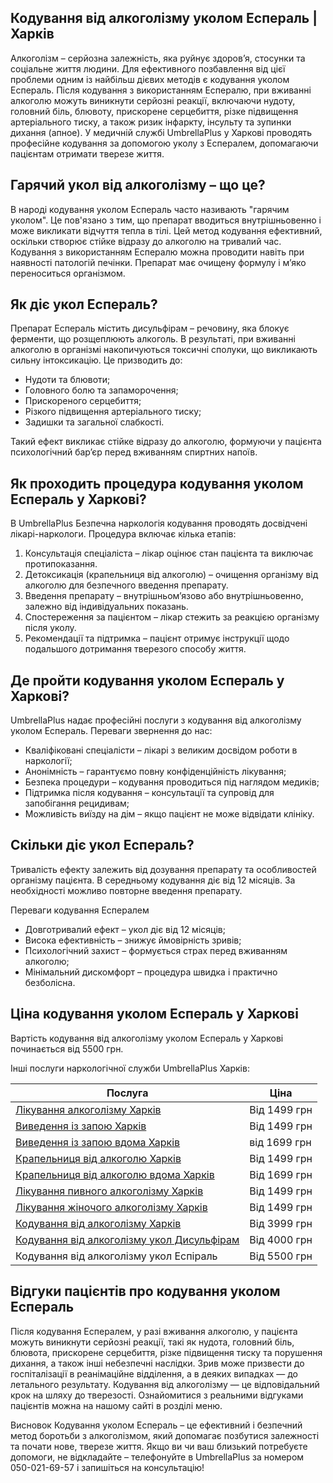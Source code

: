 
## Кодування від алкоголізму уколом Еспераль | Харків

Алкоголізм – серйозна залежність, яка руйнує здоров’я, стосунки та соціальне життя людини. Для ефективного позбавлення від цієї проблеми одним із найбільш дієвих методів є кодування уколом Еспераль. Після кодування з використанням Еспералю, при вживанні алкоголю можуть виникнути серйозні реакції, включаючи нудоту, головний біль, блювоту, прискорене серцебиття, різке підвищення артеріального тиску, а також ризик інфаркту, інсульту та зупинки дихання (апное). У медичній службі UmbrellaPlus у Харкові проводять професійне кодування за допомогою уколу з Еспералем, допомагаючи пацієнтам отримати тверезе життя.

## Гарячий укол від алкоголізму – що це?

В народі кодування уколом Еспераль часто називають "гарячим уколом". Це пов'язано з тим, що препарат вводиться внутрішньовенно і може викликати відчуття тепла в тілі. Цей метод кодування ефективний, оскільки створює стійке відразу до алкоголю на тривалий час. Кодування з використанням Еспералю можна проводити навіть при наявності патологій печінки. Препарат має очищену формулу і м’яко переноситься організмом.

## Як діє укол Еспераль?

Препарат Еспераль містить дисульфірам – речовину, яка блокує ферменти, що розщеплюють алкоголь. В результаті, при вживанні алкоголю в організмі накопичуються токсичні сполуки, що викликають сильну інтоксикацію. Це призводить до:

* Нудоти та блювоти;
* Головного болю та запаморочення;
* Прискореного серцебиття;
* Різкого підвищення артеріального тиску;
* Задишки та загальної слабкості.

Такий ефект викликає стійке відразу до алкоголю, формуючи у пацієнта психологічний бар’єр перед вживанням спиртних напоїв.

## Як проходить процедура кодування уколом Еспераль у Харкові?

В UmbrellaPlus Безпечна наркологія кодування проводять досвідчені лікарі-наркологи. Процедура включає кілька етапів:

1. Консультація спеціаліста – лікар оцінює стан пацієнта та виключає протипоказання.
2. Детоксикація (крапельниця від алкоголю) – очищення організму від алкоголю для безпечного введення препарату.
3. Введення препарату – внутрішньом’язово або внутрішньовенно, залежно від індивідуальних показань.
4. Спостереження за пацієнтом – лікар стежить за реакцією організму після уколу.
5. Рекомендації та підтримка – пацієнт отримує інструкції щодо подальшого дотримання тверезого способу життя.

## Де пройти кодування уколом Еспераль у Харкові?

UmbrellaPlus надає професійні послуги з кодування від алкоголізму уколом Еспераль. Переваги звернення до нас:

* Кваліфіковані спеціалісти – лікарі з великим досвідом роботи в наркології;
* Анонімність – гарантуємо повну конфіденційність лікування;
* Безпека процедури – кодування проводиться під наглядом медиків;
* Підтримка після кодування – консультації та супровід для запобігання рецидивам;
* Можливість виїзду на дім – якщо пацієнт не може відвідати клініку.

## Скільки діє укол Еспераль?

Тривалість ефекту залежить від дозування препарату та особливостей організму пацієнта. В середньому кодування діє від 12 місяців. За необхідності можливо повторне введення препарату.

Переваги кодування Еспералем

* Довготривалий ефект – укол діє від 12 місяців;
* Висока ефективність – знижує ймовірність зривів;
* Психологічний захист – формується страх перед вживанням алкоголю;
* Мінімальний дискомфорт – процедура швидка і практично безболісна.

## Ціна кодування уколом Еспераль у Харкові

Вартість кодування від алкоголізму уколом Еспераль у Харкові починається від 5500 грн.

Інші послуги наркологічної служби UmbrellaPlus Харків:

| Послуга                                                                                                                             | Ціна         |
| ----------------------------------------------------------------------------------------------------------------------------------- | ------------ |
| [Лікування алкоголізму Харків](https://umbrella-plus.com.ua/uk/kharkiv/lechenie-alkogolizma-kharkiv-ua/)                            | Від 1499 грн |
| [Виведення із запою Харків](https://umbrella-plus.com.ua/uk/kharkiv/vivod-iz-zapoia-kharkiv-ua/)                                    | Від 1499 грн |
| [Виведення із запою вдома Харків](https://umbrella-plus.com.ua/uk/kharkiv/vivod-iz-zapoia-na-domy-kharkiv-ua/)                      | від 1699 грн |
| [Крапельниця від алкоголю Харків](https://umbrella-plus.com.ua/uk/kharkiv/kapelnica_ot_alkogola_kharkiv-ua/)                        | Від 1499 грн |
| [Крапельниця від алкоголю вдома Харків](https://umbrella-plus.com.ua/uk/kharkiv/kapelnica_ot_alkogola_na_domy_kharkiv_ua/)          | Від 1699 грн |
| [Лікування пивного алкоголізму Харків](https://umbrella-plus.com.ua/uk/kharkiv/lechenie-pivnogo-alkogolizma-kharkiv-ua/)            | Від 1499 грн |
| [Лікування жіночого алкоголізму Харків](https://umbrella-plus.com.ua/uk/kharkiv/lechenie-jenskogo-alkogolizma-kharkiv-ua/)          | Від 1499 грн |
| [Кодування від алкоголізму Харків](https://umbrella-plus.com.ua/uk/kharkiv/kodirovka-ot-alkogolia-kharkiv-ua/)                      | Від 3999 грн |
| [Кодування від алкоголізму укол Дисульфірам](https://umbrella-plus.com.ua/uk/kharkiv/kodirovka-ot-alkogolia-disulfiram-kharkiv-ua/) | Від 4000 грн |
| Кодування від алкоголізму укол Еспіраль                                                                                             | Від 5500 грн |

## Відгуки пацієнтів про кодування уколом Еспераль

Після кодування Еспералем, у разі вживання алкоголю, у пацієнта можуть виникнути серйозні реакції, такі як нудота, головний біль, блювота, прискорене серцебиття, різке підвищення тиску та порушення дихання, а також інші небезпечні наслідки. Зрив може призвести до госпіталізації в реанімаційне відділення, а в деяких випадках — до летального результату. Кодування від алкоголізму — це відповідальний крок на шляху до тверезості. Ознайомитися з реальними відгуками пацієнтів можна на нашому сайті в розділі меню.

Висновок
Кодування уколом Еспераль – це ефективний і безпечний метод боротьби з алкоголізмом, який допомагає позбутися залежності та почати нове, тверезе життя. Якщо ви чи ваш близький потребуєте допомоги, не відкладайте – телефонуйте в UmbrellaPlus за номером 050-021-69-57 і запишіться на консультацію!
